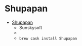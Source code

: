 # Shupapan
- [Shupapan](http://sunsky3s.s41.xrea.com/shupapan/)
  -  Sunskysoft
  - 
  - `brew cask install Shupapan`
